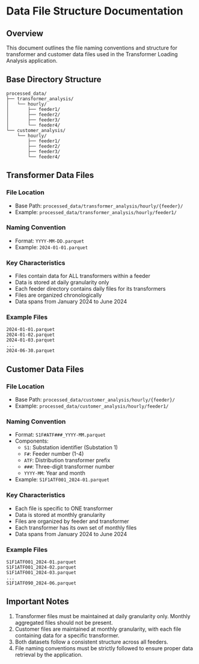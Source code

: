 # Data File Structure Documentation

## Overview
This document outlines the file naming conventions and structure for transformer and customer data files used in the Transformer Loading Analysis application.

## Base Directory Structure
```
processed_data/
├── transformer_analysis/
│   └── hourly/
│       ├── feeder1/
│       ├── feeder2/
│       ├── feeder3/
│       └── feeder4/
└── customer_analysis/
    └── hourly/
        ├── feeder1/
        ├── feeder2/
        ├── feeder3/
        └── feeder4/
```

## Transformer Data Files

### File Location
- Base Path: `processed_data/transformer_analysis/hourly/{feeder}/`
- Example: `processed_data/transformer_analysis/hourly/feeder1/`

### Naming Convention
- Format: `YYYY-MM-DD.parquet`
- Example: `2024-01-01.parquet`

### Key Characteristics
- Files contain data for ALL transformers within a feeder
- Data is stored at daily granularity only
- Each feeder directory contains daily files for its transformers
- Files are organized chronologically
- Data spans from January 2024 to June 2024

### Example Files
```
2024-01-01.parquet
2024-01-02.parquet
2024-01-03.parquet
...
2024-06-30.parquet
```

## Customer Data Files

### File Location
- Base Path: `processed_data/customer_analysis/hourly/{feeder}/`
- Example: `processed_data/customer_analysis/hourly/feeder1/`

### Naming Convention
- Format: `S1F#ATF###_YYYY-MM.parquet`
- Components:
  - `S1`: Substation identifier (Substation 1)
  - `F#`: Feeder number (1-4)
  - `ATF`: Distribution transformer prefix
  - `###`: Three-digit transformer number
  - `YYYY-MM`: Year and month
- Example: `S1F1ATF001_2024-01.parquet`

### Key Characteristics
- Each file is specific to ONE transformer
- Data is stored at monthly granularity
- Files are organized by feeder and transformer
- Each transformer has its own set of monthly files
- Data spans from January 2024 to June 2024

### Example Files
```
S1F1ATF001_2024-01.parquet
S1F1ATF001_2024-02.parquet
S1F1ATF001_2024-03.parquet
...
S1F1ATF090_2024-06.parquet
```

## Important Notes
1. Transformer files must be maintained at daily granularity only. Monthly aggregated files should not be present.
2. Customer files are maintained at monthly granularity, with each file containing data for a specific transformer.
3. Both datasets follow a consistent structure across all feeders.
4. File naming conventions must be strictly followed to ensure proper data retrieval by the application.
